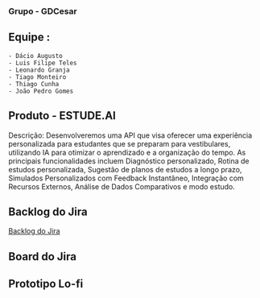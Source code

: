 ###    Grupo - GDCesar

## Equipe :
    - Dácio Augusto
    - Luis Filipe Teles
    - Leonardo Granja
    - Tiago Monteiro
    - Thiago Cunha
    - João Pedro Gomes

## Produto - ESTUDE.AI
Descrição: Desenvolveremos uma API que visa oferecer uma experiência personalizada para estudantes que se preparam para vestibulares, utilizando IA para otimizar o aprendizado e a organização do tempo. As principais funcionalidades incluem Diagnóstico personalizado, Rotina de estudos personalizada, Sugestão de planos de estudos a longo prazo, Simulados Personalizados com Feedback Instantâneo, Integração com Recursos Externos, Análise de Dados Comparativos e modo estudo.


## Backlog do Jira
[Backlog do Jira](https://gdcesar.atlassian.net/jira/software/projects/KAN/boards/1)
## Board do Jira
## Prototipo Lo-fi
